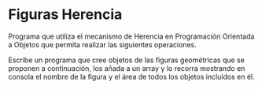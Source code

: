 # Figuras Herencia
Programa que utiliza el mecanismo de Herencia en Programación Orientada a Objetos que permita realizar las siguientes operaciones.

Escribe un programa que cree objetos de las figuras geométricas que se proponen a continuación, los añada a un array y lo recorra mostrando en consola el nombre de la figura y el área de todos los objetos incluídos en él.

